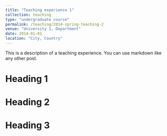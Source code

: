 ```yaml
---
title: "Teaching experience 1"
collection: teaching
type: "undergraduate course"
permalink: /teaching/2014-spring-teaching-2
venue: "University 1, Department"
date: 2014-01-01
location: "City, Country"
---
```


This is a description of a teaching experience. You can use markdown like any other post.

Heading 1
======

Heading 2
======

Heading 3
======